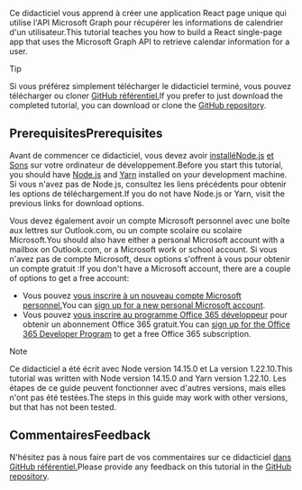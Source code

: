 <!-- markdownlint-disable MD002 MD041 -->

<span data-ttu-id="17d33-101">Ce didacticiel vous apprend à créer une application React page unique qui utilise l'API Microsoft Graph pour récupérer les informations de calendrier d'un utilisateur.</span><span class="sxs-lookup"><span data-stu-id="17d33-101">This tutorial teaches you how to build a React single-page app that uses the Microsoft Graph API to retrieve calendar information for a user.</span></span>

> [!TIP]
> <span data-ttu-id="17d33-102">Si vous préférez simplement télécharger le didacticiel terminé, vous pouvez télécharger ou cloner [GitHub référentiel.](https://github.com/microsoftgraph/msgraph-training-reactspa)</span><span class="sxs-lookup"><span data-stu-id="17d33-102">If you prefer to just download the completed tutorial, you can download or clone the [GitHub repository](https://github.com/microsoftgraph/msgraph-training-reactspa).</span></span>

## <a name="prerequisites"></a><span data-ttu-id="17d33-103">Prerequisites</span><span class="sxs-lookup"><span data-stu-id="17d33-103">Prerequisites</span></span>

<span data-ttu-id="17d33-104">Avant de commencer ce didacticiel, vous devez avoir [ installéNode.js](https://nodejs.org) [et Sons](https://classic.yarnpkg.com/) sur votre ordinateur de développement.</span><span class="sxs-lookup"><span data-stu-id="17d33-104">Before you start this tutorial, you should have [Node.js](https://nodejs.org) and [Yarn](https://classic.yarnpkg.com/) installed on your development machine.</span></span> <span data-ttu-id="17d33-105">Si vous n'avez pas de Node.js, consultez les liens précédents pour obtenir les options de téléchargement.</span><span class="sxs-lookup"><span data-stu-id="17d33-105">If you do not have Node.js or Yarn, visit the previous links for download options.</span></span>

<span data-ttu-id="17d33-106">Vous devez également avoir un compte Microsoft personnel avec une boîte aux lettres sur Outlook.com, ou un compte scolaire ou scolaire Microsoft.</span><span class="sxs-lookup"><span data-stu-id="17d33-106">You should also have either a personal Microsoft account with a mailbox on Outlook.com, or a Microsoft work or school account.</span></span> <span data-ttu-id="17d33-107">Si vous n'avez pas de compte Microsoft, deux options s'offrent à vous pour obtenir un compte gratuit :</span><span class="sxs-lookup"><span data-stu-id="17d33-107">If you don't have a Microsoft account, there are a couple of options to get a free account:</span></span>

- <span data-ttu-id="17d33-108">Vous pouvez [vous inscrire à un nouveau compte Microsoft personnel.](https://signup.live.com/signup?wa=wsignin1.0&rpsnv=12&ct=1454618383&rver=6.4.6456.0&wp=MBI_SSL_SHARED&wreply=https://mail.live.com/default.aspx&id=64855&cbcxt=mai&bk=1454618383&uiflavor=web&uaid=b213a65b4fdc484382b6622b3ecaa547&mkt=E-US&lc=1033&lic=1)</span><span class="sxs-lookup"><span data-stu-id="17d33-108">You can [sign up for a new personal Microsoft account](https://signup.live.com/signup?wa=wsignin1.0&rpsnv=12&ct=1454618383&rver=6.4.6456.0&wp=MBI_SSL_SHARED&wreply=https://mail.live.com/default.aspx&id=64855&cbcxt=mai&bk=1454618383&uiflavor=web&uaid=b213a65b4fdc484382b6622b3ecaa547&mkt=E-US&lc=1033&lic=1).</span></span>
- <span data-ttu-id="17d33-109">Vous pouvez [vous inscrire au programme Office 365 développeur](https://developer.microsoft.com/office/dev-program) pour obtenir un abonnement Office 365 gratuit.</span><span class="sxs-lookup"><span data-stu-id="17d33-109">You can [sign up for the Office 365 Developer Program](https://developer.microsoft.com/office/dev-program) to get a free Office 365 subscription.</span></span>

> [!NOTE]
> <span data-ttu-id="17d33-110">Ce didacticiel a été écrit avec Node version 14.15.0 et La version 1.22.10.</span><span class="sxs-lookup"><span data-stu-id="17d33-110">This tutorial was written with Node version 14.15.0 and Yarn version 1.22.10.</span></span> <span data-ttu-id="17d33-111">Les étapes de ce guide peuvent fonctionner avec d'autres versions, mais elles n'ont pas été testées.</span><span class="sxs-lookup"><span data-stu-id="17d33-111">The steps in this guide may work with other versions, but that has not been tested.</span></span>

## <a name="feedback"></a><span data-ttu-id="17d33-112">Commentaires</span><span class="sxs-lookup"><span data-stu-id="17d33-112">Feedback</span></span>

<span data-ttu-id="17d33-113">N'hésitez pas à nous faire part de vos commentaires sur ce didacticiel [dans GitHub référentiel.](https://github.com/microsoftgraph/msgraph-training-reactspa)</span><span class="sxs-lookup"><span data-stu-id="17d33-113">Please provide any feedback on this tutorial in the [GitHub repository](https://github.com/microsoftgraph/msgraph-training-reactspa).</span></span>
